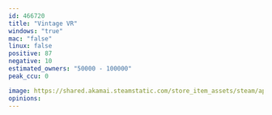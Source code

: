 ```yaml
---
id: 466720
title: "Vintage VR"
windows: "true"
mac: "false"
linux: false
positive: 87
negative: 10
estimated_owners: "50000 - 100000"
peak_ccu: 0

image: https://shared.akamai.steamstatic.com/store_item_assets/steam/apps/466720/header.jpg?t=1572301116
opinions:
---
```

